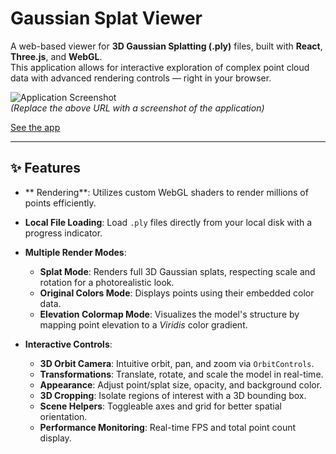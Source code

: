 # Gaussian Splat Viewer

A web-based viewer for **3D Gaussian Splatting (.ply)** files, built with **React**, **Three.js**, and **WebGL**.  
This application allows for interactive exploration of complex point cloud data with advanced rendering controls — right in your browser.

![Application Screenshot]([REPLACE_WITH_SCREENSHOT_URL](https://github.com/cysorianoc/splat_viewer/blob/main/Capture%20d%E2%80%99%C3%A9cran%202025-08-15%20115809.png))  
*(Replace the above URL with a screenshot of the application)*

[See the app]([https://www.genome.gov/](https://splatviewer.netlify.app/))

---

## ✨ Features

- ** Rendering**: Utilizes custom WebGL shaders to render millions of points efficiently.  
- **Local File Loading**: Load `.ply` files directly from your local disk with a progress indicator.  
- **Multiple Render Modes**:  
  - **Splat Mode**: Renders full 3D Gaussian splats, respecting scale and rotation for a photorealistic look.  
  - **Original Colors Mode**: Displays points using their embedded color data.  
  - **Elevation Colormap Mode**: Visualizes the model's structure by mapping point elevation to a *Viridis* color gradient.  

- **Interactive Controls**:  
  - **3D Orbit Camera**: Intuitive orbit, pan, and zoom via `OrbitControls`.  
  - **Transformations**: Translate, rotate, and scale the model in real-time.  
  - **Appearance**: Adjust point/splat size, opacity, and background color.  
  - **3D Cropping**: Isolate regions of interest with a 3D bounding box.  
  - **Scene Helpers**: Toggleable axes and grid for better spatial orientation.  
  - **Performance Monitoring**: Real-time FPS and total point count display.  
